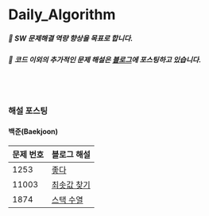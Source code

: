 # Daily_Algorithm
##### :small_orange_diamond: SW 문제해결 역량 향상을 목표로 합니다.
##### :small_orange_diamond: 코드 이외의 추가적인 문제 해설은 [블로그](https://blog.naver.com/arnold714)에 포스팅하고 있습니다.

<br>
<br>

### 해설 포스팅

#### 백준(Baekjoon)

|문제 번호|블로그 해설|
|---|---|
|1253|[좋다](https://blog.naver.com/arnold714/223312796939)|
|11003|[최솟값 찾기](https://blog.naver.com/arnold714/223311428860)|
|1874|[스택 수열](https://blog.naver.com/arnold714/223312796939)|
